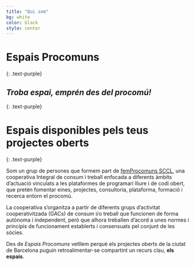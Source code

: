 ```yaml
---
title: "Qui som"
bg: white
color: black
style: center
---
```


# Espais Procomuns
{: .text-purple}
## *Troba espai, emprén des del procomú!*
{: .text-purple}

<span class="fa-stack subtlecircle" style="font-size:100px; background:rgba(255,166,0,0.1)">
  <i class="fa fa-circle fa-stack-2x text-white"></i>
  <i class="fa fa-code-branch fa-stack-1x text-orange"></i>
</span>

# Espais disponibles pels teus projectes oberts
{: .text-purple}


Som un grup de persones que formem part de [femProcomuns SCCL](http://www.femprocomuns.cat/), una cooperativa Integral de consum i treball enfocada a diferents àmbits d’actuació vinculats a les plataformes de programari lliure i de codi obert, que pretén fomentar eines, projectes, consultoria, plataforma, formació i recerca entorn el procomú.

La cooperativa s’organitza a partir de diferents grups d’activitat cooperativitzada (GACs) de consum i/o treball que funcionen de forma autònoma i independent, però que alhora treballen d’acord a unes normes i principis de funcionament establerts i consensuats pel conjunt de les sòcies.  

Des de *Espais Procomuns* vetllem perquè els projectes oberts de la ciutat de Barcelona puguin retroalimentar-se compartint un recurs clau, **els espais**.

